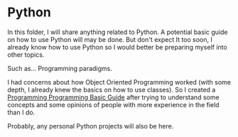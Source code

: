 # Python
In this folder, I will share anything related to Python. A potential basic guide on how to use Python will may be done. But don't expect It too soon, I already know how to use Python so I would better be preparing myself into other topics.

Such as... Programming paradigms.

I had concerns about how Object Oriented Programming worked (with some depth, I already knew the basics on how to use classes). So I created a [Programming Programming Basic Guide](Programming%20Paradigms) after trying to understand some concepts and some opinions of people with more experience in the field than I do. 

Probably, any personal Python projects will also be here.